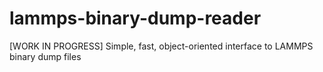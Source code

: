 # lammps-binary-dump-reader
[WORK IN PROGRESS] Simple, fast, object-oriented interface to LAMMPS binary dump files
